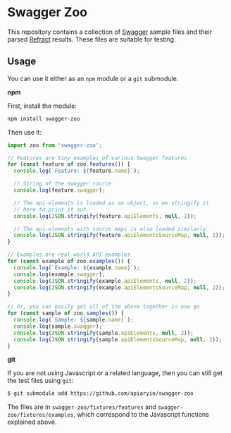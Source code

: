 # Swagger Zoo

This repository contains a collection of [Swagger](http://swagger.io/) sample files and their parsed [Refract](https://github.com/refractproject/refract-spec) results. These files are suitable for testing.

## Usage

You can use it either as an `npm` module or a `git` submodule.

**npm**

First, install the module:

```sh
npm install swagger-zoo
```

Then use it:

```js
import zoo from 'swagger-zoo';

// Features are tiny examples of various Swagger features
for (const feature of zoo.features()) {
  console.log(`Feature: ${feature.name}`);

  // String of the swagger source
  console.log(feature.swagger);

  // The api-elements is loaded as an object, so we stringify it
  // here to print it out.
  console.log(JSON.stringify(feature.apiElements, null, 2));

  // The api-elements with source maps is also loaded similarly
  console.log(JSON.stringify(feature.apiElementsSourceMap, null, 2));
}

// Examples are real-world API examples
for (const example of zoo.examples()) {
  console.log(`Example: ${example.name}`);
  console.log(example.swagger);
  console.log(JSON.stringify(example.apiElements, null, 2));
  console.log(JSON.stringify(example.apiElementsSourceMap, null, 2));
}

// Or, you can easily get all of the above together in one go
for (const sample of zoo.samples()) {
  console.log(`Sample: ${sample.name}`);
  console.log(sample.swagger);
  console.log(JSON.stringify(sample.apiElements, null, 2));
  console.log(JSON.stringify(sample.apiElementsSourceMap, null, 2));
}
```

**git**

If you are not using Javascript or a related language, then you can still get the test files using `git`:

```sh
$ git submodule add https://github.com/apiaryio/swagger-zoo
```

The files are in `swagger-zoo/fixtures/features` and `swagger-zoo/fixtures/examples`, which correspond to the Javascript functions explained above.
